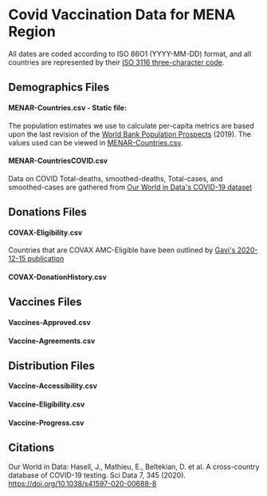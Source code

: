 # Covid Vaccination Data for MENA Region
All dates are coded according to ISO 86O1 (YYYY-MM-DD) format, and all countries are represented by their [ISO 3116 three-character code](https://unstats.un.org/unsd/tradekb/knowledgebase/country-code).

## Demographics Files
#### MENAR-Countries.csv - Static file:
The population estimates we use to calculate per-capita metrics are based upon the last revision of the [World Bank Population Prospects](https://data.worldbank.org/indicator/SP.POP.TOTL) (2019). The values used can be viewed in [MENAR-Countries.csv](https://github.com/inception-labs/covid-vaccine-mena/blob/main/MENAR-Countries.csv).
#### MENAR-CountriesCOVID.csv
Data on COVID Total-deaths, smoothed-deaths, Total-cases, and smoothed-cases are gathered from [Our World in Data's COVID-19 dataset](https://github.com/owid/covid-19-data/blob/master/public/data/README.md)

## Donations Files
#### COVAX-Eligibility.csv
Countries that are COVAX AMC-Eligible have been outlined by [Gavi's 2020-12-15 publication](https://www.gavi.org/sites/default/files/covid/pr/COVAX_CA_COIP_List_COVAX_PR_15-12.pdf)
#### COVAX-DonationHistory.csv

## Vaccines Files
#### Vaccines-Approved.csv
#### Vaccine-Agreements.csv

## Distribution Files
#### Vaccine-Accessibility.csv
#### Vaccine-Eligibility.csv
#### Vaccine-Progress.csv

## Citations
Our World in Data: Hasell, J., Mathieu, E., Beltekian, D. et al. A cross-country database of COVID-19 testing. Sci Data 7, 345 (2020). https://doi.org/10.1038/s41597-020-00688-8
